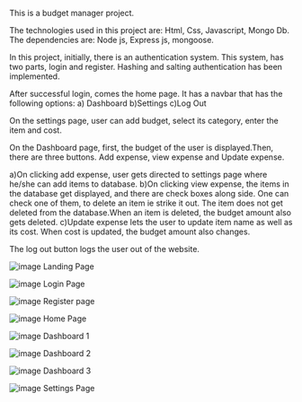 This is a budget manager project.

The technologies used in this project are: Html, Css, Javascript, Mongo Db.
The dependencies are: Node js, Express js, mongoose.

In this project, initially, there is an authentication system.
This system, has two parts, login and register.
Hashing and salting authentication has been implemented.

After successful login, comes the home page. It has a navbar that has the following options:
a) Dashboard
b)Settings
c)Log Out

On the settings page, user can add budget, select its category, enter the item and cost.

On the Dashboard page, first, the budget of the user is displayed.Then, there are three buttons.
Add expense, view expense and Update expense.

a)On clicking add expense, user gets directed to settings page where he/she can add items to database.
b)On clicking view expense, the items in the database get displayed, and there are check boxes along side.
One can check one of them, to delete an item ie strike it out.
The item does not get deleted from the database.When an item is deleted, the budget amount also gets deleted.
c)Update expense lets the user to update item name as well as its cost. When cost is updated, the budget amount also changes.

The log out button logs the user out of the website.


![image](https://user-images.githubusercontent.com/56025143/110335467-e3568c00-8049-11eb-96ff-63f81b7c1d15.png)
Landing Page

![image](https://user-images.githubusercontent.com/56025143/110335636-1567ee00-804a-11eb-9dba-251917eab9b2.png)
Login Page

![image](https://user-images.githubusercontent.com/56025143/110335768-38929d80-804a-11eb-9dcb-9dd6c3899472.png)
Register page

![image](https://user-images.githubusercontent.com/56025143/110335896-58c25c80-804a-11eb-9b6a-334db438bb29.png)
Home Page

![image](https://user-images.githubusercontent.com/56025143/110336026-798ab200-804a-11eb-8e91-275cb88ea76c.png)
Dashboard 1

![image](https://user-images.githubusercontent.com/56025143/110336150-9626ea00-804a-11eb-8f39-b5545876c4b0.png)
Dashboard 2

![image](https://user-images.githubusercontent.com/56025143/110336238-adfe6e00-804a-11eb-8021-7a98c8c479fa.png)
Dashboard 3

![image](https://user-images.githubusercontent.com/56025143/110336310-be164d80-804a-11eb-8beb-ce78ea586278.png)
Settings Page

